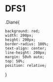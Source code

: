 # DFS1
.Diane{
  
	background: red;
	width: 200px;
	height: 200px;
	border-radius: 100%;
	text-align: center;
	line-height: 200px;
	margin: 50vh auto;
	top: 50%;
	position: relative;
}
